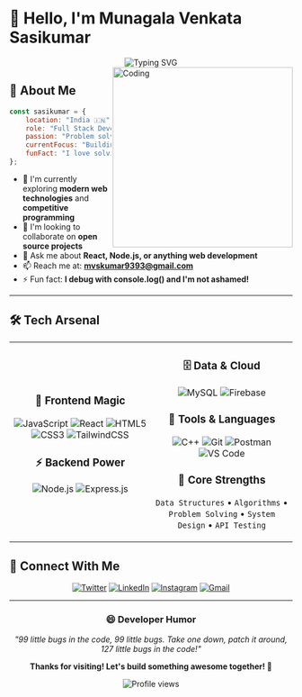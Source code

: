 # 👋 Hello, I'm Munagala Venkata Sasikumar
<div align="center">
  <img src="https://readme-typing-svg.herokuapp.com?font=Fira+Code&pause=1000&color=2E96F7&center=true&vCenter=true&width=435&lines=Problem+Solving+Enthusiast;Full+Stack+Web+Developer;Always+Learning+New+Technologies" alt="Typing SVG" />
</div>
<img align="right" alt="Coding" width="320" src="https://cdn.dribbble.com/users/1162077/screenshots/3848914/programmer.gif" />

## 🚀 About Me
```javascript
const sasikumar = {
    location: "India 🇮🇳",
    role: "Full Stack Developer",
    passion: "Problem solving & clean code",
    currentFocus: "Building scalable and optimizing web solutions",
    funFact: "I love solving algorithmic puzzles and debugging code!"
};
```

- 🌱 I'm currently exploring **modern web technologies** and **competitive programming**
- 👯 I'm looking to collaborate on **open source projects**
- 💬 Ask me about **React, Node.js, or anything web development**
- 📫 Reach me at: **mvskumar9393@gmail.com**
- ⚡ Fun fact: **I debug with console.log() and I'm not ashamed!**

---

## 🛠️ Tech Arsenal
<table align="center">
<tr>
<td align="center" width="50%">

### 🎨 **Frontend Magic**
![JavaScript](https://img.shields.io/badge/JavaScript-F7DF1E?style=for-the-badge&logo=javascript&logoColor=black)
![React](https://img.shields.io/badge/React-20232A?style=for-the-badge&logo=react&logoColor=61DAFB)
![HTML5](https://img.shields.io/badge/HTML5-E34F26?style=for-the-badge&logo=html5&logoColor=white)
![CSS3](https://img.shields.io/badge/CSS3-1572B6?style=for-the-badge&logo=css3&logoColor=white)
![TailwindCSS](https://img.shields.io/badge/Tailwind_CSS-38B2AC?style=for-the-badge&logo=tailwind-css&logoColor=white)

### ⚡ **Backend Power**
![Node.js](https://img.shields.io/badge/Node.js-43853D?style=for-the-badge&logo=node.js&logoColor=white)
![Express.js](https://img.shields.io/badge/Express.js-404D59?style=for-the-badge&logo=express&logoColor=white)

</td>
<td align="center" width="50%">

### 🗄️ **Data & Cloud**
![MySQL](https://img.shields.io/badge/MySQL-00000F?style=for-the-badge&logo=mysql&logoColor=white)
![Firebase](https://img.shields.io/badge/Firebase-039BE5?style=for-the-badge&logo=Firebase&logoColor=white)

### 🔧 **Tools & Languages**
![C++](https://img.shields.io/badge/C++-00599C?style=for-the-badge&logo=c%2B%2B&logoColor=white)
![Git](https://img.shields.io/badge/Git-F05032?style=for-the-badge&logo=git&logoColor=white)
![Postman](https://img.shields.io/badge/Postman-FF6C37?style=for-the-badge&logo=postman&logoColor=white)
![VS Code](https://img.shields.io/badge/VS_Code-0078D4?style=for-the-badge&logo=visual%20studio%20code&logoColor=white)

### 🧠 **Core Strengths**
`Data Structures` • `Algorithms` • `Problem Solving` • `System Design` • `API Testing`

</td>
</tr>
</table>

## 🤝 Connect With Me
<div align="center">

[![Twitter](https://img.shields.io/badge/Twitter-%231DA1F2.svg?style=for-the-badge&logo=Twitter&logoColor=white)](https://twitter.com/mvskumar9393)
[![LinkedIn](https://img.shields.io/badge/LinkedIn-%230077B5.svg?style=for-the-badge&logo=linkedin&logoColor=white)](https://linkedin.com/in/sasi%20kumar)
[![Instagram](https://img.shields.io/badge/Instagram-%23E4405F.svg?style=for-the-badge&logo=Instagram&logoColor=white)](https://instagram.com/sasi._.93)
[![Gmail](https://img.shields.io/badge/Gmail-D14836?style=for-the-badge&logo=gmail&logoColor=white)](mailto:mvskumar9393@gmail.com)

</div>

---

<div align="center">
  
### 😄 Developer Humor
*"99 little bugs in the code, 99 little bugs. Take one down, patch it around, 127 little bugs in the code!"*

**Thanks for visiting! Let's build something awesome together! 🚀**

<img src="https://komarev.com/ghpvc/?username=your-username&label=Profile%20views&color=0e75b6&style=flat" alt="Profile views" />

</div>
